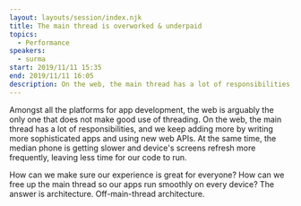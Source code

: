 ```yaml
---
layout: layouts/session/index.njk
title: The main thread is overworked & underpaid
topics:
  - Performance
speakers:
  - surma
start: 2019/11/11 15:35
end: 2019/11/11 16:05
description: On the web, the main thread has a lot of responsibilities, and we keep adding more. At the same time, the median phone is getting slower and device's screens refresh more frequently, leaving less time for our code to run. The answer is architecture…
---
```


Amongst all the platforms for app development, the web is arguably the only one that does not make good use of threading. On the web, the main thread has a lot of responsibilities, and we keep adding more by writing more sophisticated apps and using new web APIs. At the same time, the median phone is getting slower and device's screens refresh more frequently, leaving less time for our code to run.

How can we make sure our experience is great for everyone? How can we free up the main thread so our apps run smoothly on every device? The answer is architecture. Off-main-thread architecture.
